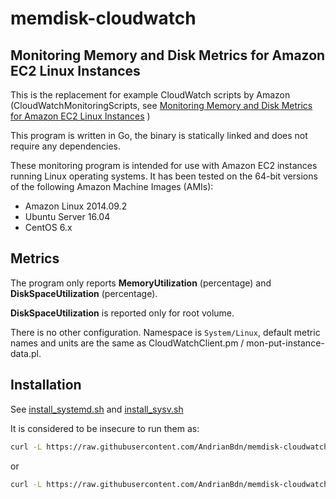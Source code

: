 # memdisk-cloudwatch 

## Monitoring Memory and Disk Metrics for Amazon EC2 Linux Instances

This is the replacement for example CloudWatch scripts by Amazon (CloudWatchMonitoringScripts, see [Monitoring Memory and Disk Metrics for Amazon EC2 Linux Instances](http://docs.aws.amazon.com/AmazonCloudWatch/latest/monitoring/mon-scripts.html) ) 

This program is written in Go, the binary is statically linked and does not require any dependencies. 

These monitoring program is intended for use with Amazon EC2 instances running Linux operating systems. 
It has been tested on the 64-bit versions of the following Amazon Machine Images (AMIs):

- Amazon Linux 2014.09.2
- Ubuntu Server 16.04
- CentOS 6.x 

## Metrics 

The program only reports **MemoryUtilization** (percentage) and **DiskSpaceUtilization** (percentage).

**DiskSpaceUtilization** is reported only for root volume. 

There is no other configuration. Namespace is `System/Linux`, default metric names and units are the same as
 CloudWatchClient.pm / mon-put-instance-data.pl.
 
## Installation 

See [install_systemd.sh](install_systemd.sh) and [install_sysv.sh](install_sysv.sh)

It is considered to be insecure to run them as: 

```sh 
curl -L https://raw.githubusercontent.com/AndrianBdn/memdisk-cloudwatch/master/install_systemd.sh | sh 
```

or 

```sh 
curl -L https://raw.githubusercontent.com/AndrianBdn/memdisk-cloudwatch/master/install_sysv.sh | sh 
```
